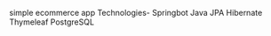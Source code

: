 simple ecommerce app 
Technologies- Springbot Java
              JPA
              Hibernate
              Thymeleaf
              PostgreSQL
